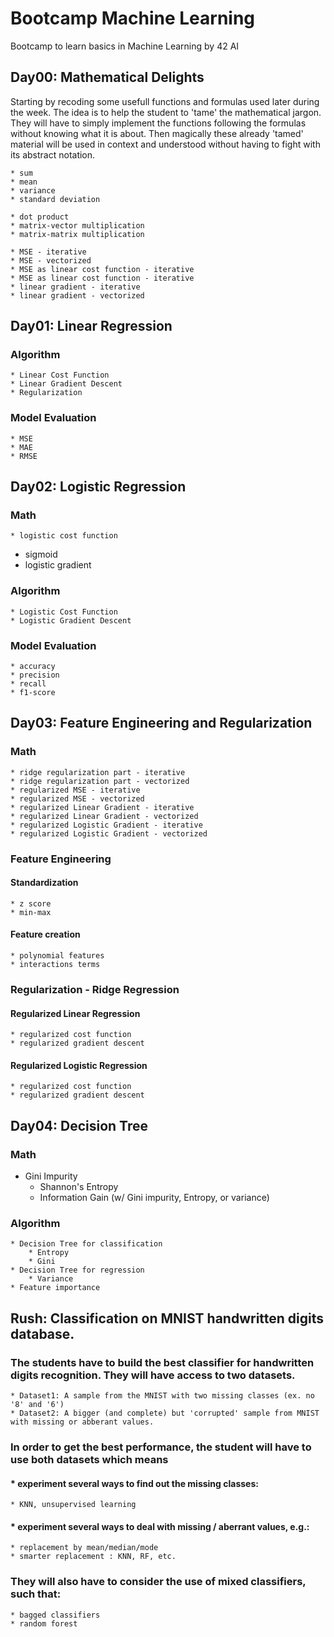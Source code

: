 # Bootcamp Machine Learning
Bootcamp to learn basics in Machine Learning by 42 AI

## Day00: Mathematical Delights
Starting by recoding some usefull functions and formulas used later during the week. 
The idea is to help the student to 'tame' the mathematical jargon. 
They will have to simply implement the functions following the formulas without knowing what it is about. 
Then magically these already 'tamed' material will be used in context and understood without having to fight with its abstract notation.

 	* sum
	* mean
	* variance
 	* standard deviation
  
 	* dot product
 	* matrix-vector multiplication
 	* matrix-matrix multiplication
  
	* MSE - iterative
	* MSE - vectorized
 	* MSE as linear cost function - iterative
 	* MSE as linear cost function - iterative 
 	* linear gradient - iterative
 	* linear gradient - vectorized
  
  
## Day01: Linear Regression
### Algorithm
	* Linear Cost Function
	* Linear Gradient Descent
	* Regularization
### Model Evaluation
	* MSE
	* MAE
	* RMSE

## Day02: Logistic Regression
### Math
	* logistic cost function
  * sigmoid
  * logistic gradient 
### Algorithm
	* Logistic Cost Function
	* Logistic Gradient Descent
### Model Evaluation
	* accuracy
	* precision 
	* recall 
	* f1-score


## Day03: Feature Engineering and Regularization
### Math
  	* ridge regularization part - iterative 
  	* ridge regularization part - vectorized
  	* regularized MSE - iterative
  	* regularized MSE - vectorized
  	* regularized Linear Gradient - iterative
  	* regularized Linear Gradient - vectorized
  	* regularized Logistic Gradient - iterative
  	* regularized Logistic Gradient - vectorized
  
### Feature Engineering
#### Standardization
	* z score
	* min-max
#### Feature creation
	* polynomial features
	* interactions terms
  
### Regularization - Ridge Regression
#### Regularized Linear Regression
  	* regularized cost function
  	* regularized gradient descent
#### Regularized Logistic Regression
  	* regularized cost function
  	* regularized gradient descent


## Day04: Decision Tree
### Math
  * Gini Impurity
	* Shannon's Entropy
	* Information Gain (w/ Gini impurity, Entropy, or variance)
### Algorithm
	* Decision Tree for classification
		* Entropy
		* Gini
	* Decision Tree for regression
		* Variance
	* Feature importance


## Rush: Classification on MNIST handwritten digits database.
### The students have to build the best classifier for handwritten digits recognition. They will have access to two datasets.
	* Dataset1: A sample from the MNIST with two missing classes (ex. no '8' and '6')  
	* Dataset2: A bigger (and complete) but 'corrupted' sample from MNIST with missing or abberant values.

### In order to get the best performance, the student will have to use both datasets which means

#### * experiment several ways to find out the missing classes:
	* KNN, unsupervised learning
#### * experiment several ways to deal with missing / aberrant values, e.g.: 
	* replacement by mean/median/mode
	* smarter replacement : KNN, RF, etc.

### They will also have to consider the use of  mixed classifiers, such that:
	* bagged classifiers 
	* random forest

